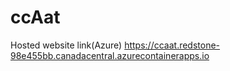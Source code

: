 # ccAat
Hosted website link(Azure)
https://ccaat.redstone-98e455bb.canadacentral.azurecontainerapps.io
